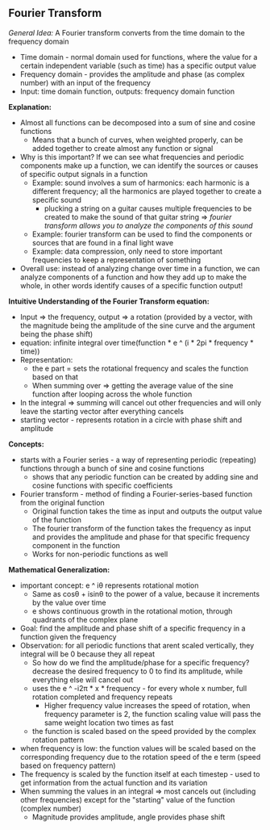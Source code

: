 ## Fourier Transform

_General Idea:_ A Fourier transform converts from the time domain to the frequency domain
 * Time domain - normal domain used for functions, where the value for a certain independent variable (such as time) has a specific output value
 * Frequency domain - provides the amplitude and phase (as complex number) with an input of the frequency
 * Input: time domain function, outputs: frequency domain function

**Explanation:**
 * Almost all functions can be decomposed into a sum of sine and cosine functions
   * Means that a bunch of curves, when weighted properly, can be added together to create almost any function or signal
 * Why is this important? If we can see what frequencies and periodic components make up a function, we can identify the sources or causes of specific output signals in a function
   * Example: sound involves a sum of harmonics: each harmonic is a different frequency; all the harmonics are played together to create a specific sound
     * plucking a string on a guitar causes multiple frequencies to be created to make the sound of that guitar string => _fourier transform allows you to analyze the components of this sound_
   * Example: fourier transform can be used to find the components or sources that are found in a final light wave
   * Example: data compression, only need to store important frequencies to keep a representation of something
 * Overall use: instead of analyzing change over time in a function, we can analyze components of a function and how they add up to make the whole, in other words identify causes of a specific function output!

**Intuitive Understanding of the Fourier Transform equation:**
 * Input => the frequency, output => a rotation (provided by a vector, with the magnitude being the amplitude of the sine curve and the argument being the phase shift)
 * equation: infinite integral over time(function * e ^ (i * 2pi * frequency * time))
 * Representation:
   * the e part = sets the rotational frequency and scales the function based on that
   * When summing over => getting the average value of the sine function after looping across the whole function
 * In the integral => summing will cancel out other frequencies and will only leave the starting vector after everything cancels
 * starting vector - represents rotation in a circle with phase shift and amplitude

**Concepts:**
 * starts with a Fourier series - a way of representing periodic (repeating) functions through a bunch of sine and cosine functions
   * shows that any periodic function can be created by adding sine and cosine functions with specific coefficients
 * Fourier transform - method of finding a Fourier-series-based function from the original function
   * Original function takes the time as input and outputs the output value of the function
   * The fourier transform of the function takes the frequency as input and provides the amplitude and phase for that specific frequency component in the function
   * Works for non-periodic functions as well

**Mathematical Generalization:**
 * important concept: e ^ iθ represents rotational motion
   * Same as cosθ + isinθ to the power of a value, because it increments by the value over time
   * e shows continuous growth in the rotational motion, through quadrants of the complex plane
 * Goal: find the amplitude and phase shift of a specific frequency in a function given the frequency
 * Observation: for all periodic functions that arent scaled vertically, they integral will be 0 because they all repeat
   * So how do we find the amplitude/phase for a specific frequency? decrease the desired frequency to 0 to find its amplitude, while everything else will cancel out
   * uses the e ^ -i2π * x * frequency - for every whole x number, full rotation completed and frequency repeats
     * Higher frequency value increases the speed of rotation, when frequency parameter is 2, the function scaling value will pass the same weight location two times as fast
   * the function is scaled based on the speed provided by the complex rotation pattern
 * when frequency is low: the function values will be scaled based on the corresponding frequency due to the rotation speed of the e term (speed based on frequency pattern)
 * The frequency is scaled by the function itself at each timestep - used to get information from the actual function and its variation
 * When summing the values in an integral => most cancels out (including other frequencies) except for the "starting" value of the function (complex number)
   * Magnitude provides amplitude, angle provides phase shift